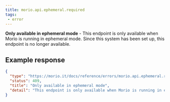 ```yaml
---
title: morio.api.ephemeral.required
tags:
 - error
---
```



<!-- MORIO_AUTO_GENERATED_CONTENT_STARTS - Manual changes made below will be overwritten -->
__Only available in ephemeral mode__ - This endpoint is only available when Morio is running in ephemeral mode. Since this system has been set up, this endpoint is no longer available.
<!-- MORIO_AUTO_GENERATED_CONTENT_ENDS - Manual changes made above will be overwritten -->


<!-- MORIO_AUTO_GENERATED_CONTENT_STARTS - Manual changes made below will be overwritten -->
## Example response

```json
{
  "type": "https://morio.it/docs/reference/errors/morio.api.ephemeral.required",
  "status": 409,
  "title": "Only available in ephemeral mode",
  "detail": "This endpoint is only available when Morio is running in ephemeral mode. Since this system has been set up, this endpoint is no longer available."
}
```
<!-- MORIO_AUTO_GENERATED_CONTENT_ENDS - Manual changes made above will be overwritten -->
